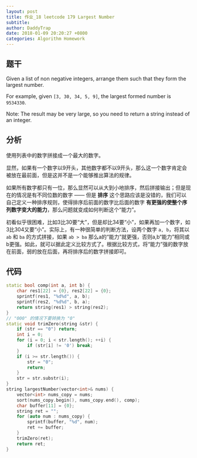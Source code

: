 ```yaml
---
layout: post
title: 作业_18 leetcode 179 Largest Number
subtitle:
author: DaddyTrap
date: 2018-01-09 20:20:27 +0800
categories: Algorithm Homework
---
```


## 题干

Given a list of non negative integers, arrange them such that they form the largest number.

For example, given `[3, 30, 34, 5, 9]`, the largest formed number is `9534330`.

Note: The result may be very large, so you need to return a string instead of an integer.

<!-- more -->

## 分析

使用列表中的数字拼接成一个最大的数字。

显然，如果有一个数字以9开头，其他数字都不以9开头，那么这一个数字肯定会被放在最前面，但是这并不是一个能够推出算法的规律。

如果所有数字都只有一位，那么显然可以从大到小地排序，然后拼接输出；但是现在的情况是有不同位数的数字 —— 但是 **排序** 这个思路应该是没错的，我们可以自己定义一种排序规则，使得排序后前面的数字比后面的数字 **有更强的使整个序列数字变大的能力**，那么问题就变成如何判断这个“能力”。

初看似乎很困难，比如3比30要“大”，但是却比34要“小”，如果再加一个数字，如3比304又要“小”。实际上，有一种很简单的判断方法，设两个数字 `a, b`，将其以 `ab` 和 `ba` 的方式拼接，如果 `ab > ba` 那么a的“能力”就更强，否则a,b“能力”相同或b更强。如此，就可以据此定义比较方式了。根据比较方式，将“能力”强的数字放在前面，弱的放在后面，再将排序后的数字拼接即可。

## 代码

```cpp
static bool comp(int a, int b) {
    char res1[22] = {0}, res2[22] = {0};
    sprintf(res1, "%d%d", a, b);
    sprintf(res2, "%d%d", b, a);
    return string(res1) > string(res2);
}
// "000" 的情况下要转换为 "0"
static void trimZero(string &str) {
    if (str == "0") return;
    int i = 0;
    for (i = 0; i < str.length(); ++i) {
        if (str[i] != '0') break;
    }
    if (i >= str.length()) {
        str = "0";
        return;
    }
    str = str.substr(i);
}
string largestNumber(vector<int>& nums) {
    vector<int> nums_copy = nums;
    sort(nums_copy.begin(), nums_copy.end(), comp);
    char buffer[11] = {0};
    string ret = "";
    for (auto num : nums_copy) {
        sprintf(buffer, "%d", num);
        ret += buffer;
    }
    trimZero(ret);
    return ret;
}
```
